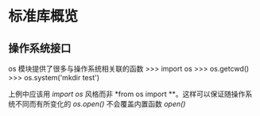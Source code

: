 标准库概览
=======================

操作系统接口
-----------------------
os 模块提供了很多与操作系统相关联的函数
    >>> import os
    >>> os.getcwd()
    >>> os.system('mkdir test')

上例中应该用 *import os* 风格而非 *from os import **。这样可以保证随操作系统不同而有所变化的 *os.open()* 不会覆盖内置函数 *open()*


